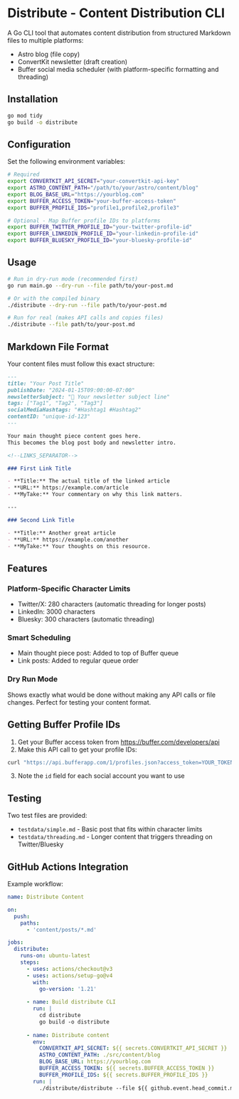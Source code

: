 # Distribute - Content Distribution CLI

A Go CLI tool that automates content distribution from structured Markdown files to multiple platforms:
- Astro blog (file copy)
- ConvertKit newsletter (draft creation)
- Buffer social media scheduler (with platform-specific formatting and threading)

## Installation

```bash
go mod tidy
go build -o distribute
```

## Configuration

Set the following environment variables:

```bash
# Required
export CONVERTKIT_API_SECRET="your-convertkit-api-key"
export ASTRO_CONTENT_PATH="/path/to/your/astro/content/blog"
export BLOG_BASE_URL="https://yourblog.com"
export BUFFER_ACCESS_TOKEN="your-buffer-access-token"
export BUFFER_PROFILE_IDS="profile1,profile2,profile3"

# Optional - Map Buffer profile IDs to platforms
export BUFFER_TWITTER_PROFILE_ID="your-twitter-profile-id"
export BUFFER_LINKEDIN_PROFILE_ID="your-linkedin-profile-id"  
export BUFFER_BLUESKY_PROFILE_ID="your-bluesky-profile-id"
```

## Usage

```bash
# Run in dry-run mode (recommended first)
go run main.go --dry-run --file path/to/your-post.md

# Or with the compiled binary
./distribute --dry-run --file path/to/your-post.md

# Run for real (makes API calls and copies files)
./distribute --file path/to/your-post.md
```

## Markdown File Format

Your content files must follow this exact structure:

```markdown
---
title: "Your Post Title"
publishDate: "2024-01-15T09:00:00-07:00"
newsletterSubject: "📧 Your newsletter subject line"
tags: ["Tag1", "Tag2", "Tag3"]
socialMediaHashtags: "#Hashtag1 #Hashtag2"
contentID: "unique-id-123"
---

Your main thought piece content goes here. 
This becomes the blog post body and newsletter intro.

<!--LINKS_SEPARATOR-->

### First Link Title

- **Title:** The actual title of the linked article
- **URL:** https://example.com/article
- **MyTake:** Your commentary on why this link matters.

---

### Second Link Title

- **Title:** Another great article
- **URL:** https://example.com/another
- **MyTake:** Your thoughts on this resource.
```

## Features

### Platform-Specific Character Limits
- Twitter/X: 280 characters (automatic threading for longer posts)
- LinkedIn: 3000 characters
- Bluesky: 300 characters (automatic threading)

### Smart Scheduling
- Main thought piece post: Added to top of Buffer queue
- Link posts: Added to regular queue order

### Dry Run Mode
Shows exactly what would be done without making any API calls or file changes. Perfect for testing your content format.

## Getting Buffer Profile IDs

1. Get your Buffer access token from https://buffer.com/developers/api
2. Make this API call to get your profile IDs:
```bash
curl "https://api.bufferapp.com/1/profiles.json?access_token=YOUR_TOKEN"
```
3. Note the `id` field for each social account you want to use

## Testing

Two test files are provided:
- `testdata/simple.md` - Basic post that fits within character limits
- `testdata/threading.md` - Longer content that triggers threading on Twitter/Bluesky

## GitHub Actions Integration

Example workflow:

```yaml
name: Distribute Content

on:
  push:
    paths:
      - 'content/posts/*.md'

jobs:
  distribute:
    runs-on: ubuntu-latest
    steps:
      - uses: actions/checkout@v3
      - uses: actions/setup-go@v4
        with:
          go-version: '1.21'
      
      - name: Build distribute CLI
        run: |
          cd distribute
          go build -o distribute
      
      - name: Distribute content
        env:
          CONVERTKIT_API_SECRET: ${{ secrets.CONVERTKIT_API_SECRET }}
          ASTRO_CONTENT_PATH: ./src/content/blog
          BLOG_BASE_URL: https://yourblog.com
          BUFFER_ACCESS_TOKEN: ${{ secrets.BUFFER_ACCESS_TOKEN }}
          BUFFER_PROFILE_IDS: ${{ secrets.BUFFER_PROFILE_IDS }}
        run: |
          ./distribute/distribute --file ${{ github.event.head_commit.modified[0] }}
```